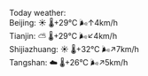 Today weather:  
Beijing: ☀️   🌡️+29°C 🌬️↑4km/h  
Tianjin: ⛅️  🌡️+29°C 🌬️↙4km/h  
Shijiazhuang: ☀️   🌡️+32°C 🌬️↗7km/h  
Tangshan: ☁️   🌡️+26°C 🌬️↗5km/h  
